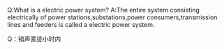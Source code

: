 Q:What is a electric power system?
A:The entire system consisting electrically of power stations,substations,power consumers,transmission lines and feeders is called a electric power system.

Q：销声匿迹小时内
